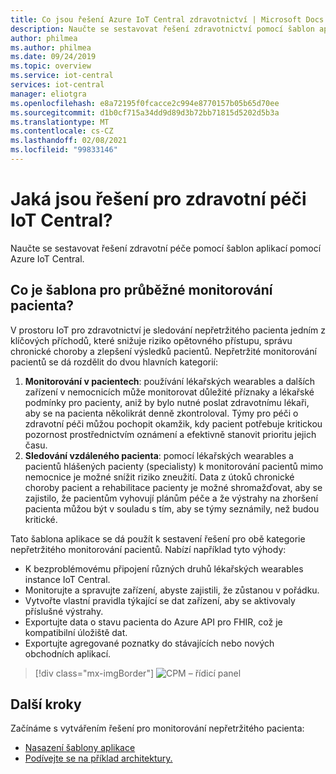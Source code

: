 ```yaml
---
title: Co jsou řešení Azure IoT Central zdravotnictví | Microsoft Docs
description: Naučte se sestavovat řešení zdravotnictví pomocí šablon aplikací Azure IoT Central.
author: philmea
ms.author: philmea
ms.date: 09/24/2019
ms.topic: overview
ms.service: iot-central
services: iot-central
manager: eliotgra
ms.openlocfilehash: e8a72195f0fcacce2c994e8770157b05b65d70ee
ms.sourcegitcommit: d1b0cf715a34dd9d89d3b72bb71815d5202d5b3a
ms.translationtype: MT
ms.contentlocale: cs-CZ
ms.lasthandoff: 02/08/2021
ms.locfileid: "99833146"
---
```

# <a name="what-are-the-iot-central-healthcare-solutions"></a>Jaká jsou řešení pro zdravotní péči IoT Central?

Naučte se sestavovat řešení zdravotní péče pomocí šablon aplikací pomocí Azure IoT Central.

## <a name="what-is-continuous-patient-monitoring-template"></a>Co je šablona pro průběžné monitorování pacienta?

V prostoru IoT pro zdravotnictví je sledování nepřetržitého pacienta jedním z klíčových příchodů, které snižuje riziko opětovného přístupu, správu chronické choroby a zlepšení výsledků pacientů. Nepřetržité monitorování pacientů se dá rozdělit do dvou hlavních kategorií:

1. **Monitorování v pacientech**: používání lékařských wearables a dalších zařízení v nemocnicích může monitorovat důležité příznaky a lékařské podmínky pro pacienty, aniž by bylo nutné poslat zdravotnímu lékaři, aby se na pacienta několikrát denně zkontroloval. Týmy pro péči o zdravotní péči můžou pochopit okamžik, kdy pacient potřebuje kritickou pozornost prostřednictvím oznámení a efektivně stanovit prioritu jejich času.
1. **Sledování vzdáleného pacienta**: pomocí lékařských wearables a pacientů hlášených pacienty (specialisty) k monitorování pacientů mimo nemocnice je možné snížit riziko zneužití. Data z útoků chronické choroby pacient a rehabilitace pacienty je možné shromažďovat, aby se zajistilo, že pacientům vyhovují plánům péče a že výstrahy na zhoršení pacienta můžou být v souladu s tím, aby se týmy seznámily, než budou kritické.

Tato šablona aplikace se dá použít k sestavení řešení pro obě kategorie nepřetržitého monitorování pacientů. Nabízí například tyto výhody:

* K bezproblémovému připojení různých druhů lékařských wearables instance IoT Central.
* Monitorujte a spravujte zařízení, abyste zajistili, že zůstanou v pořádku.
* Vytvořte vlastní pravidla týkající se dat zařízení, aby se aktivovaly příslušné výstrahy.
* Exportujte data o stavu pacienta do Azure API pro FHIR, což je kompatibilní úložiště dat.
* Exportujte agregované poznatky do stávajících nebo nových obchodních aplikací.

>[!div class="mx-imgBorder"] 
>![CPM – řídicí panel](media/in-patient-dashboard.png)

## <a name="next-steps"></a>Další kroky

Začínáme s vytvářením řešení pro monitorování nepřetržitého pacienta:

* [Nasazení šablony aplikace](tutorial-continuous-patient-monitoring.md)
* [Podívejte se na příklad architektury.](concept-continuous-patient-monitoring-architecture.md)